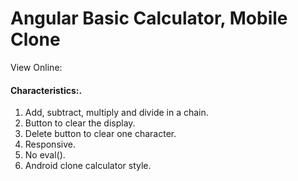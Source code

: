 # Angular Basic Calculator, Mobile Clone

View Online: 

#### Characteristics:.

1. Add, subtract, multiply and divide in a chain.
2. Button to clear the display.
3. Delete button to clear one character.
3. Responsive.
4. No eval().
5. Android clone calculator style.